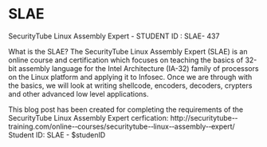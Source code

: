SLAE
====

SecurityTube Linux Assembly Expert - STUDENT ID : SLAE- 437

What is the SLAE?
The SecurityTube Linux Assembly Expert (SLAE) is an online course and certification which focuses on teaching the basics of 32-bit assembly language for the Intel Architecture (IA-32) family of processors on the Linux platform and applying it to Infosec. Once we are through with the basics, we will look at writing shellcode, encoders, decoders, crypters and other advanced low level applications.

This blog post has been created for completing the requirements of the SecurityTube Linux Assembly Expert cerfication: http://securitytube-­‐training.com/online-­‐courses/securitytube-­‐linux-­‐assembly-­‐expert/
Student ID: SLAE - $studenID
